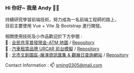 ### Hi 你好~ 我是 Andy :wave::grinning:
  
持續研究學習前端技術，努力成為一名前端工程師的路上，   
目前主要使用 Vue + Vite 及 Bootstrap 進行開發。

相關使用技術及小作品歡迎於下方參閱 :  
:atm: : [全民共享普發現金-ATM 地圖](https://sming0305.github.io/6000-ATM-Map/) / [Repository](https://github.com/sming0305/6000-ATM-Map)  
:car: : [汽車租賃品牌 URCAR 前台模擬](https://sming0305.github.io/URCAR/#/) / [Repository](https://github.com/sming0305/URCAR)  
:city_sunset: : [北市文創園區-展演資訊匯集 & 觀展日查詢網站](https://sming0305.github.io/Let-s-Entertaining/) / [Repository](https://github.com/sming0305/Let-s-Entertaining) 


Contact Information : :mailbox: <a href="mailto:sming0305@mail.com">sming0305@mail.com</a>
